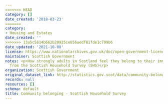 ```yaml
---
<<<<<<< HEAD
category: []
date_created: '2018-03-23'
=======
category:
- Housing and Estates
date_created: ''
>>>>>>> 13a5c5614b662b20925ce656aedf81fde1c799b6
date_updated: '2021-10-08'
license: https://www.nationalarchives.gov.uk/doc/open-government-licence/version/3/
maintainer: Scottish Government
notes: <p>How strongly adults in Scotland feel they belong to their immediate neighbourhood,
  from the Scottish Household Survey (SHS)</p>
organization: Scottish Government
original_dataset_link: http://statistics.gov.scot/data/community-belonging---shs
records: null
resources: []
schema: default
title: Community belonging - Scottish Household Survey
---
```

